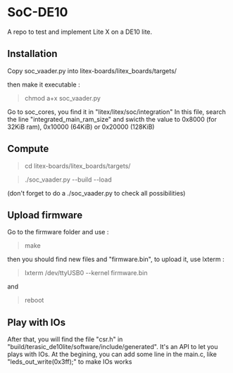 # SoC-DE10

A repo to test and implement Lite X on a DE10 lite. 

## Installation 

Copy soc_vaader.py into litex-boards/litex_boards/targets/

then make it executable :

> chmod a+x soc_vaader.py

Go to soc_cores, you find it in "litex/litex/soc/integration"
In this file, search the line "integrated_main_ram_size" and swicth the value to 0x8000 (for 32KiB ram), 0x10000 (64KiB) or 0x20000 (128KiB)

## Compute

> cd litex-boards/litex_boards/targets/

> ./soc_vaader.py --build --load 

(don't forget to do a ./soc_vaader.py to check all possibilities)

## Upload firmware
Go to the firmware folder and use :

> make 

then you should find new files and "firmware.bin", to upload it, use lxterm :

> lxterm /dev/ttyUSB0 --kernel firmware.bin

and 

> reboot


## Play with IOs

After that, you will find the file "csr.h" in "build/terasic_de10lite/software/include/generated". It's an API to let you plays with IOs. 
At the begining, you can add some line in the main.c, like "leds_out_write(0x3ff);" to make IOs works
